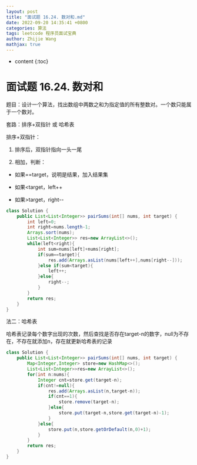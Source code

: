 ```yaml
---
layout: post
title: "面试题 16.24. 数对和.md"
date: 2022-09-20 14:35:41 +0800
categories: 算法
tags: leetcode 程序员面试宝典
author: Zhijie Wang
mathjax: true
---
```



* content
{:toc}














# 面试题 16.24. 数对和

题目：设计一个算法，找出数组中两数之和为指定值的所有整数对。一个数只能属于一个数对。

套路：排序+双指针 或 哈希表

排序+双指针：

1. 排序后，双指针指向一头一尾

1. 相加，判断：

- 如果==target，说明是结果，加入结果集

- 如果<target，left++

- 如果>target，right--

```java
class Solution {
    public List<List<Integer>> pairSums(int[] nums, int target) {
        int left=0;
        int right=nums.length-1;
        Arrays.sort(nums);
        List<List<Integer>> res=new ArrayList<>();
        while(left<right){
            int sum=nums[left]+nums[right];
            if(sum==target){
                res.add(Arrays.asList(nums[left++],nums[right--]));
            }else if(sum<target){
                left++;
            }else{
                right--;
            }
        }
        return res;
    }
}
```

法二：哈希表

哈希表记录每个数字出现的次数，然后查找是否存在target-n的数字，null为不存在，不存在就添加n，存在就更新哈希表的记录

```java
class Solution {
    public List<List<Integer>> pairSums(int[] nums, int target) {
        Map<Integer,Integer> store=new HashMap<>();
        List<List<Integer>>res=new ArrayList<>();
        for(int n:nums){
            Integer cnt=store.get(target-n);
            if(cnt!=null){
                res.add(Arrays.asList(n,target-n));
                if(cnt==1){
                    store.remove(target-n);
                }else{
                    store.put(target-n,store.get(target-n)-1);
                }
            }else{
                store.put(n,store.getOrDefault(n,0)+1);
            }
        }
        return res;
    }
}
```

